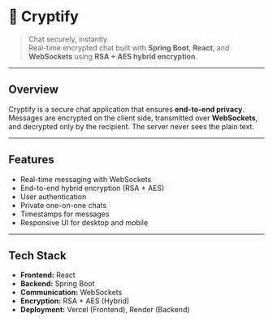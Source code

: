 # 🔐 Cryptify

> Chat securely, instantly.  
> Real-time encrypted chat built with **Spring Boot**, **React**, and **WebSockets** using **RSA + AES hybrid encryption**.

---

## Overview

Cryptify is a secure chat application that ensures **end-to-end privacy**. Messages are encrypted on the client side, transmitted over **WebSockets**, and decrypted only by the recipient. The server never sees the plain text.

---

## Features

- Real-time messaging with WebSockets  
- End-to-end hybrid encryption (RSA + AES)  
- User authentication  
- Private one-on-one chats  
- Timestamps for messages  
- Responsive UI for desktop and mobile  

---

## Tech Stack

- **Frontend:** React  
- **Backend:** Spring Boot  
- **Communication:** WebSockets  
- **Encryption:** RSA + AES (Hybrid)  
- **Deployment:** Vercel (Frontend), Render (Backend)  
